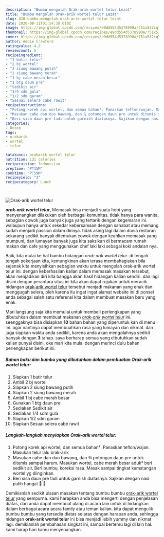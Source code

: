 ```yaml
---
description: "Bumbu mengolah Orak-arik wortel telur Lezat"
title: "Bumbu mengolah Orak-arik wortel telur Lezat"
slug: 820-bumbu-mengolah-orak-arik-wortel-telur-lezat
date: 2020-08-11T01:54:38.010Z
image: https://img-global.cpcdn.com/recipes/e9dd554d5378990a/751x532cq70/orak-arik-wortel-telur-foto-resep-utama.jpg
thumbnail: https://img-global.cpcdn.com/recipes/e9dd554d5378990a/751x532cq70/orak-arik-wortel-telur-foto-resep-utama.jpg
cover: https://img-global.cpcdn.com/recipes/e9dd554d5378990a/751x532cq70/orak-arik-wortel-telur-foto-resep-utama.jpg
author: Addie Crawford
ratingvalue: 4.2
reviewcount: 5
recipeingredient:
- "1 butir telur"
- "2 bj wortel"
- "2 siung bawang putih"
- "2 siung bawang merah"
- "1 bj cabe merah besar"
- "1 btg daun pre"
- "Sedikit air"
- "1/4 sdm gula"
- "1/2 sdm garam"
- "Sesuai selera cabe rawit"
recipeinstructions:
- "Potong korek api wortel, dan semua bahan². Panaskan teflon/wajan. Masukan telur lalu orak-arik"
- "Masukan cabe dan duo bawang, dan ¾ potongan daun pre untuk ditumis sampai harum. Masukan wortel, cabe merah besar aduk² beri sedikit air. Beri bumbu, koreksi rasa. Masak sampai tingkat kematangan wortel yg diinginkan."
- "Beri sisa daun pre tadi untuk garnish diatasnya. Sajikan dengan nasi putih hangat 🤤 🌿"
categories:
- Resep
tags:
- orakarik
- wortel
- telur

katakunci: orakarik wortel telur 
nutrition: 131 calories
recipecuisine: Indonesian
preptime: "PT15M"
cooktime: "PT59M"
recipeyield: "3"
recipecategory: Lunch

---
```



![Orak-arik wortel telur](https://img-global.cpcdn.com/recipes/e9dd554d5378990a/751x532cq70/orak-arik-wortel-telur-foto-resep-utama.jpg)

<b><i>orak-arik wortel telur</i></b>, Memasak bisa menjadi suatu hobi yang menyenangkan dilakukan oleh berbagai komunitas. tidak hanya para wanita, sebagian cowok juga banyak juga yang tertarik dengan kegemaran ini. walaupun hanya untuk sekedar kebersamaan dengan sahabat atau memang sudah menjadi passion dalam dirinya. tidak asing lagi dalam dunia restoran sekarang sedikit banyak ditemukan cowok dengan keahlian memasak yang mumpuni, dan lumayan banyak juga kita saksikan di bermacam rumah makan dan cafe yang menggunakan chef laki laki sebagai koki andalan nya.



Baik, kita mulai ke hal bumbu hidangan <i>orak-arik wortel telur</i>. di tengah tengah pekerjaan kita, kemungkinan akan terasa membahagiakan bila sejenak kita menyisihkan sebagian waktu untuk mengolah orak-arik wortel telur ini. dengan keberhasilan kalian dalam memasak masakan tersebut, akan menjadikan diri kita bangga akan hasil hidangan kalian sendiri. dan lagi disini dengan perantara situs ini kita akan dapat rujukan untuk meracik hidangan <u>orak-arik wortel telur</u> tersebut menjadi makanan yang enak dan menggugah selera, oleh karena itu ingat ingat alamat website ini di ponsel anda sebagai salah satu referensi kita dalam membuat masakan baru yang enak.


Mari langsung saja kita memulai untuk membeli perlengkapan yang dibutuhkan dalam membuat makanan <u><i>orak-arik wortel telur</i></u> ini. seenggaknya bisa disiapkan <b>10</b> bahan bahan yang diperuntuk kan di menu ini. agar nantinya dapat membuahkan rasa yang lumayan dan nikmat. dan juga siapkan waktu anda sedikit, karena anda akan mengolahnya sedikit banyak dengan <b>3</b> tahap. saya berharap semua yang dibutuhkan sudah kalian punyai disini, oke mari kita mulai dengan merinci dulu bahan perlengkapan berikut ini.

<!--inarticleads1-->

##### Bahan baku dan bumbu yang dibutuhkan dalam pembuatan Orak-arik wortel telur:

1. Siapkan 1 butir telur
1. Ambil 2 bj wortel
1. Siapkan 2 siung bawang putih
1. Siapkan 2 siung bawang merah
1. Ambil 1 bj cabe merah besar
1. Gunakan 1 btg daun pre
1. Sediakan Sedikit air
1. Sediakan 1/4 sdm gula
1. Siapkan 1/2 sdm garam
1. Siapkan Sesuai selera cabe rawit




<!--inarticleads2-->

##### Langkah-langkah menyiapkan Orak-arik wortel telur:

1. Potong korek api wortel, dan semua bahan². Panaskan teflon/wajan. Masukan telur lalu orak-arik
1. Masukan cabe dan duo bawang, dan ¾ potongan daun pre untuk ditumis sampai harum. Masukan wortel, cabe merah besar aduk² beri sedikit air. Beri bumbu, koreksi rasa. Masak sampai tingkat kematangan wortel yg diinginkan.
1. Beri sisa daun pre tadi untuk garnish diatasnya. Sajikan dengan nasi putih hangat 🤤 🌿




Demikianlah sedikit ulasan masakan tentang bumbu bumbu <u>orak-arik wortel telur</u> yang sempurna. kami harapkan anda bisa mengerti dengan penjelasan diatas, dan anda dapat membuat ulang di acara lain untuk di hidangkan dalam berbagai acara acara family atau teman kalian. kita dapat mengulik bumbu bumbu yang tersedia diatas selaras dengan harapan anda, sehingga hidangan <b>orak-arik wortel telur</b> ini bisa menjadi lebih yummy dan nikmat lagi. demikianlah pembahasan singkat ini, sampai bertemu lagi di lain hal. kami harap hari kamu menyenangkan.
